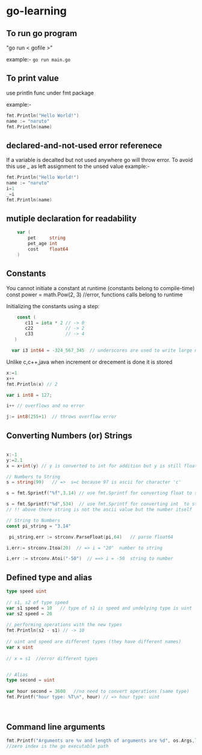 # go-learning


## To run  go program

 "go run < gofile >" 

example:- `go run main.go`


## To print value

use println func under fmt package

example:- 
```go 
fmt.Println("Hello World!")
name := "naruto"
fmt.Println(name)
```
## declared-and-not-used error referenece
 If a variable is decalted but not used anywhere go will throw error.
 To avoid this use _ as left assignment to the unsed value
example:- 
```go 
fmt.Println("Hello World!")
name := "naruto"
i=1
_=i
fmt.Println(name)
```

## mutiple declaration for readability
```go
	var (
		pet     string
		pet_age int
		cost    float64
	)
```

## Constants

 You cannot initiate a constant at runtime (constants belong to compile-time)
 const power = math.Pow(2, 3) //error, functions calls belong to runtime

Initializing the constants using a step:
 ```go
     const (
        c11 = iota * 2 // -> 0
        c22            // -> 2
        c33            // -> 4
    )
 ```

```go
  var i3 int64 = -324_567_345  // underscores are used to write large num
```

Unlike c,c++,java when increment or drecement is done it is stored

```go
x:=1
x++
fmt.Println(x) // 2

var i int8 = 127;

i++ // overflows and no error

j:= int8(255+1)  // throws overflow error
```

## Converting Numbers (or) Strings
```go

x:-1
y:=2.1
x = x+int(y) // y is converted to int for addition but y is still float

// Numbers to String
s = string(99)   // =>  s=c because 97 is ascii for character 'c'

s = fmt.Sprintf("%f",3.14) // use fmt.Sprintf for converting float to string

s = fmt.Sprintf("%d",534)  // use fmt.Sprintf for converting int  to string  => s = 534 
// !! above there string is not the ascii value but the number itself

// String to Numbers
const pi_string = "3.14"

 pi_string,err := strconv.ParseFloat(pi,64)   // parse float64

i,err:= strconv.Itoa(20)  // => i = "20"  number to string

i,err := strconv.Atoi("-50")  // ==> i = -50  string to number

```


## Defined type and alias

```go
type speed uint
 
// s1, s2 of type speed
var s1 speed = 10   // type of s1 is speed and undelying type is uint
var s2 speed = 20
 
// performing operations with the new types
fmt.Println(s2 - s1) // -> 10
 
// uint and speed are different types (they have different names)
var x uint
 
// x = s1  //error different types


// Alias
type second = uint
 
var hour second = 3600   //no need to convert operations (same type)
fmt.Printf("hour type: %T\n", hour) // => hour type: uint
 
    
```

## Command line arguments

```go
fmt.Printf("Arguments are %v and length of arguments are %d", os.Args,len(os.Args))
//zero index is the go executable path
```

